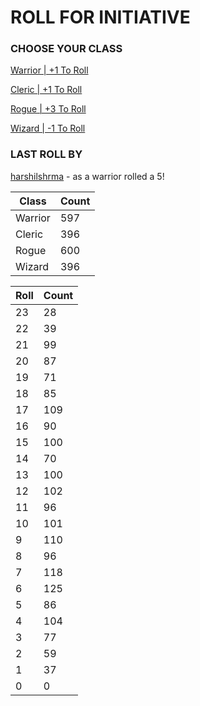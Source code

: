 # ROLL FOR INITIATIVE
### CHOOSE YOUR CLASS

[Warrior | +1 To Roll](https://github.com/benjaminsampica/benjaminsampica/issues/new?title=roll%7Cwarrior&body=Just+click+%27Submit+new+issue%27.)

[Cleric | +1 To Roll](https://github.com/benjaminsampica/benjaminsampica/issues/new?title=roll%7Ccleric&body=Just+click+%27Submit+new+issue%27.)

[Rogue | +3 To Roll](https://github.com/benjaminsampica/benjaminsampica/issues/new?title=roll%7Crogue&body=Just+click+%27Submit+new+issue%27.)

[Wizard | -1 To Roll](https://github.com/benjaminsampica/benjaminsampica/issues/new?title=roll%7Cwizard&body=Just+click+%27Submit+new+issue%27.)
### LAST ROLL BY
[harshilshrma](https://www.github.com/harshilshrma) - as a warrior rolled a 5!

|Class|Count|
|-|-|
|Warrior|597|
|Cleric|396|
|Rogue|600|
|Wizard|396|

|Roll|Count|
|-|-|
|23|28
|22|39
|21|99
|20|87
|19|71
|18|85
|17|109
|16|90
|15|100
|14|70
|13|100
|12|102
|11|96
|10|101
|9|110
|8|96
|7|118
|6|125
|5|86
|4|104
|3|77
|2|59
|1|37
|0|0
